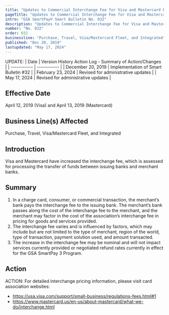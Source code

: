 ```yaml
---
title: "Updates to Commercial Interchange Fee for Visa and Mastercard Products"
pageTitle: "Updates to Commercial Interchange Fee for Visa and Mastercard Products"
intro: "GSA SmartPay® Smart Bulletin No. 032"
description: "Updates to Commercial Interchange Fee for Visa and Mastercard Products"
number: "No. 032"
order: 032
businessline: "Purchase, Travel, Visa/Mastercard Fleet, and Integrated"
published: "Dec 20, 2019"
lastupdated: "May 17, 2024"
---
```


UPDATE:
| Date | Version History Action Log - Summary of Action/Changes |
| ----------- | ----------- |
| December 20, 2019 | Implementation of Smart Bulletin #32 |
| February 23, 2024 | Revised for administrative updates |
| May 17, 2024 | Revised for administrative updates |

## Effective Date

April 12, 2019 (Visa) and April 13, 2019 (Mastercard)

## Business Line(s) Affected

Purchase, Travel, Visa/Mastercard Fleet, and Integrated

## Introduction

Visa and Mastercard have increased the interchange fee, which is assessed for processing the transfer of funds between issuing banks and merchant banks. 

## Summary

1. In a charge card, consumer, or commercial transaction, the merchant’s bank pays the interchange fee to the issuing bank. The merchant’s bank passes along the cost of the interchange fee to the merchant, and the merchant may factor in the cost of the association’s interchange fee in pricing for goods and services provided.
2. The interchange fee varies and is influenced by factors, which may include but are not limited to the type of merchant, region of the world, type of transaction, payment solution used, and amount transacted.
3. The increase in the interchange fee may be nominal and will not impact services currently provided or negotiated refund rates currently in effect for the GSA SmartPay 3 Program.

## Action

ACTION:
For detailed interchange pricing information, please visit card association websites: 
- https://usa.visa.com/support/small-business/regulations-fees.html#1
- https://www.mastercard.us/en-us/about-mastercard/what-we-do/interchange.html
